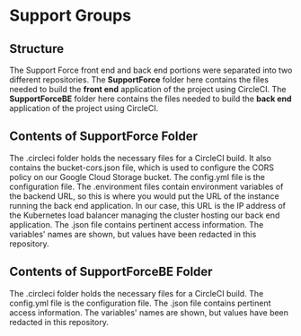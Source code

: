 # Support Groups

## Structure
The Support Force front end and back end portions were separated into two different repositories. The **SupportForce** folder here contains the files needed to build the **front end** application of the project using CircleCI. The **SupportForceBE** folder here contains the files needed to build the **back end** application of the project using CircleCI.

## Contents of SupportForce Folder
The .circleci folder holds the necessary files for a CircleCI build. It also contains the bucket-cors.json file, which is used to configure the CORS policy on our Google Cloud Storage bucket. The config.yml file is the configuration file. The .environment files contain environment variables of the backend URL, so this is where you would put the URL of the instance running the back end application. In our case, this URL is the IP address of the Kubernetes load balancer managing the cluster hosting our back end application. The .json file contains pertinent access information. The variables' names are shown, but values have been redacted in this repository.

## Contents of SupportForceBE Folder
The .circleci folder holds the necessary files for a CircleCI build. The config.yml file is the configuration file. The .json file contains pertinent access information. The variables' names are shown, but values have been redacted in this repository.
